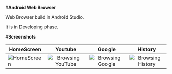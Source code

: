 #**Android Web Browser**

Web Browser build in Android Studio.

It is in Developing phase.

#**Screenshots**

|HomeScreen|Youtube|Google|History|
|----------|:-----:|:----:|:-----:|
|![HomeScreen](https://github.com/Iamsurajsharma/Android-Web-Browser/blob/master/Screenshots/Home%20screen.png)|![Browsing YouTube](https://github.com/Iamsurajsharma/Android-Web-Browser/blob/master/Screenshots/Browsing%20Youtube.png)|![Browsing Google](https://github.com/Iamsurajsharma/Android-Web-Browser/blob/master/Screenshots/Browsing%20Google.png)|![Browsing History](https://github.com/Iamsurajsharma/Android-Web-Browser/blob/master/Screenshots/History.png)|

